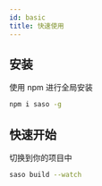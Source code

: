 ```yaml
---
id: basic
title: 快速使用
---
```


## 安装

使用 npm 进行全局安装

``` bash
npm i saso -g
```

## 快速开始

切换到你的项目中

``` bash
saso build --watch
```

